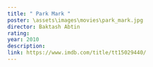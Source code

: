 ```yaml
---
title: " Park Mark "
poster: \assets\images\movies\park_mark.jpg
director: Baktash Abtin
rating:
year: 2010
description:
link: https://www.imdb.com/title/tt15029440/
---
```


